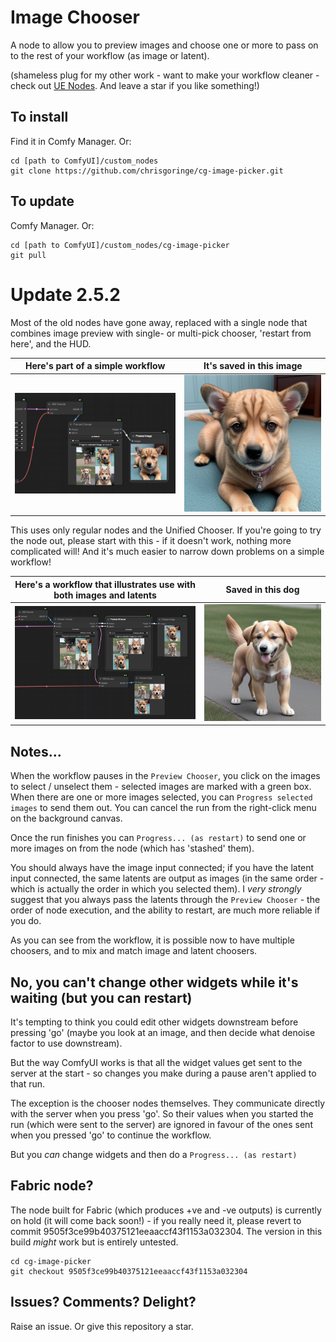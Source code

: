# Image Chooser

A node to allow you to preview images and choose one or more to pass on to the rest of your workflow (as image or latent). 

(shameless plug for my other work - want to make your workflow cleaner - check out [UE Nodes](https://github.com/chrisgoringe/cg-use-everywhere). And leave a star if you like something!)

## To install

Find it in Comfy Manager. Or:

```
cd [path to ComfyUI]/custom_nodes
git clone https://github.com/chrisgoringe/cg-image-picker.git
```

## To update

Comfy Manager. Or:

```
cd [path to ComfyUI]/custom_nodes/cg-image-picker
git pull
```

# Update 2.5.2

Most of the old nodes have gone away, replaced with a single node that combines image preview with single- or multi-pick chooser, 'restart from here', and the HUD.

|Here's part of a simple workflow|It's saved in this image|
|-|-|
|![workflow](docs/Screenshot.png)|![dog](docs/dog.png)

This uses only regular nodes and the Unified Chooser. If you're going to try the node out, please start with this - if it doesn't work, nothing more complicated will! And it's much easier to narrow down problems on a simple workflow!

|Here's a workflow that illustrates use with both images and latents|Saved in this dog|
|-|-|
|![workflow](docs/Screenshot%20both.png)|![dog](docs/both.png)

## Notes...

When the workflow pauses in the `Preview Chooser`, you click on the images to select / unselect them - selected images are marked with a green box. When there are one or more images selected, you can `Progress selected images` to send them out. You can cancel the run from the right-click menu on the background canvas.

Once the run finishes you can `Progress... (as restart)` to send one or more images on from the node (which has 'stashed' them).

You should always have the image input connected; if you have the latent input connected, the same latents are output as images (in the same order - which is actually the order in which you selected them). I *very strongly* suggest that you always pass the latents through the `Preview Chooser` - the order of node execution, and the ability to restart, are much more reliable if you do.

As you can see from the workflow, it is possible now to have multiple choosers, and to mix and match image and latent choosers.

## No, you can't change other widgets while it's waiting (but you can restart)

It's tempting to think you could edit other widgets downstream before pressing 'go' (maybe you look at an image, and then decide what denoise factor to use downstream). 

But the way ComfyUI works is that all the widget values get sent to the server at the start - so changes you make during a pause aren't applied to that run.

The exception is the chooser nodes themselves. They communicate directly with the server when you press 'go'. So their values when you started the run (which were sent to the server) are ignored in favour of the ones sent when you pressed 'go' to continue the workflow. 

But you *can* change widgets and then do a `Progress... (as restart)`

## Fabric node?

The node built for Fabric (which produces +ve and -ve outputs) is currently on hold (it will come back soon!) - if you really need it, please revert to commit 9505f3ce99b40375121eeaaccf43f1153a032304. The version in this build *might* work but is entirely untested.

```
cd cg-image-picker
git checkout 9505f3ce99b40375121eeaaccf43f1153a032304
```

## Issues? Comments? Delight?

Raise an issue. Or give this repository a star.
